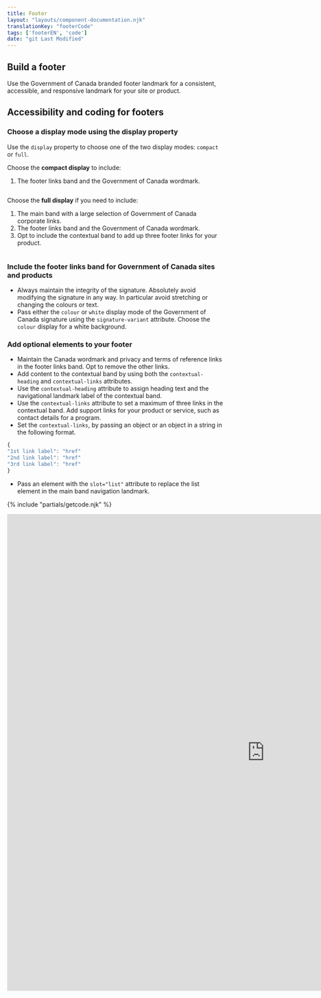 ```yaml
---
title: Footer
layout: "layouts/component-documentation.njk"
translationKey: "footerCode"
tags: ['footerEN', 'code']
date: "git Last Modified"
---
```


## Build a footer

Use the Government of Canada branded footer landmark for a consistent, accessible, and responsive landmark for your site or product.

## Accessibility and coding for footers

### Choose a display mode using the display property

Use the `display` property to choose one of the two display modes: `compact` or `full`.

Choose the **compact display** to include:
1. The footer links band and the Government of Canada wordmark.

<img class="b-sm b-gray mt-400 mb-500 p-400" src="/images/en/components/example-footer-compact.svg" alt=""/>

Choose the **full display** if you need to include:
1. The main band with a large selection of Government of Canada corporate links.
2. The footer links band and the Government of Canada wordmark.
3. Opt to include the contextual band to add up three footer links for your product.

<img class="b-sm b-gray mt-400 mb-500 p-400" src="/images/en/components/example-footer-all.svg" alt=""/>

### Include the footer links band for Government of Canada sites and products

- Always maintain the integrity of the signature. Absolutely avoid modifying the signature in any way. In particular avoid stretching or changing the colours or text.
- Pass either the `colour` or `white` display mode of the Government of Canada signature using the `signature-variant` attribute. Choose the `colour` display for a white background.

### Add optional elements to your footer

- Maintain the Canada wordmark and privacy and terms of reference links in the footer links band. Opt to remove the other links.
- Add content to the contextual band by using both the `contextual-heading` and `contextual-links` attributes.
- Use the `contextual-heading` attribute to assign heading text and the navigational landmark label of the contextual band.
- Use the `contextual-links` attribute to set a maximum of three links in the contextual band. Add support links for your product or service, such as contact details for a program.
- Set the `contextual-links`, by passing an object or an object in a string in the following format.
```js
{
"1st link label": "href"
"2nd link label": "href"
"3rd link label": "href"
}
```
- Pass an element with the `slot="list"` attribute to replace the list element in the main band navigation landmark.

{% include "partials/getcode.njk" %}

<iframe
  title="Overview of gcds-footer properties and events."
  src="https://cds-snc.github.io/gcds-components/iframe.html?viewMode=docs&singleStory=true&id=components-footer--default"
  width="1200"
  height="1110"
  style="display: block; margin: 0 auto;"
  frameBorder="0"
></iframe>
